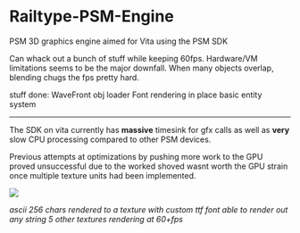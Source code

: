 Railtype-PSM-Engine
===================

PSM 3D graphics engine aimed for Vita using the PSM SDK

Can whack out a bunch of stuff while keeping 60fps. Hardware/VM limitations seems to be the major downfall. When many objects overlap, blending chugs the fps pretty hard.

stuff done:
WaveFront obj loader
Font rendering in place
basic entity system

-------------------

The SDK on vita currently has **massive** timesink for gfx calls as well as **very** slow CPU processing compared to other PSM devices.

Previous attempts at optimizations by pushing more work to the GPU proved unsuccessful due to the worked shoved wasnt worth the GPU strain once multiple texture units had been implemented. 

![](http://puu.sh/8cSZX.jpg)

_ascii 256 chars rendered to a texture with custom ttf font able to render out any string_
_5 other textures rendering at 60+fps_
